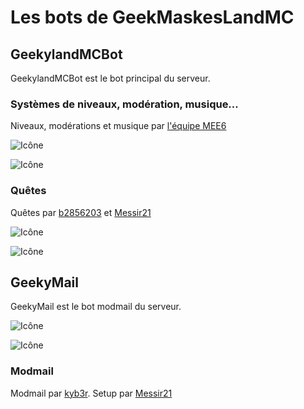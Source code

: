 # Les bots de GeekMaskesLandMC
## GeekylandMCBot
GeekylandMCBot est le bot principal du serveur.
### Systèmes de niveaux, modération, musique...
Niveaux, modérations et musique par [l'équipe MEE6](https://github.com/mee6)

![Icône](https://i.imgur.com/dNmHxwd.png)

![Icône](https://i.imgur.com/XSvCAd6.png)
### Quêtes 
Quêtes par [b2856203](https://github.com/b2856203) et [Messir21](https://github.com/messir21)

![Icône](https://i.imgur.com/M3oDVKr.png)

![Icône](https://i.imgur.com/3IN02pz.png)
## GeekyMail
GeekyMail est le bot modmail du serveur.

![Icône](https://i.imgur.com/dNmHxwd.png)

![Icône](https://i.imgur.com/XSvCAd6.png)
### Modmail
Modmail par [kyb3r](https://github.com/kyb3r).
Setup par [Messir21](https://github.com.messir21)
